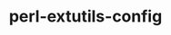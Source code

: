 ---
title: "perl-extutils-config"
layout: cache
categories: [package, develop]
meta: {"versions": ["0.009", "0.010"], "compilers": ["gcc@=11.4.0"], "oss": ["ubuntu22.04"], "platforms": ["linux"], "targets": ["x86_64_v3"], "stacks": ["e4s", "root"], "num_specs": 5, "num_specs_by_stack": {"root": 5, "e4s": 5}}
spec_details: [{"hash": "s5cgvrfq4iuwcejygkpxch3ey3y2ugr4", "compiler": "gcc@=11.4.0", "versions": ["0.009"], "os": "ubuntu22.04", "platform": "linux", "target": "x86_64_v3", "variants": ["build_system=perl"], "stacks": ["root", "e4s"], "size": "-", "tarball": "https://binaries.spack.io/develop/build_cache/linux-ubuntu22.04-x86_64_v3/gcc-11.4.0/perl-extutils-config-0.009/linux-ubuntu22.04-x86_64_v3-gcc-11.4.0-perl-extutils-config-0.009-s5cgvrfq4iuwcejygkpxch3ey3y2ugr4.spack"}, {"hash": "dark7mvdl52pkxd3t6sjbh2u2yehotyr", "compiler": "gcc@=11.4.0", "versions": ["0.009"], "os": "ubuntu22.04", "platform": "linux", "target": "x86_64_v3", "variants": ["build_system=perl"], "stacks": ["root", "e4s"], "size": "-", "tarball": "https://binaries.spack.io/develop/build_cache/linux-ubuntu22.04-x86_64_v3/gcc-11.4.0/perl-extutils-config-0.009/linux-ubuntu22.04-x86_64_v3-gcc-11.4.0-perl-extutils-config-0.009-dark7mvdl52pkxd3t6sjbh2u2yehotyr.spack"}, {"hash": "ahnpj7t7fxhwfmlid2uag7lg7lwfa2nx", "compiler": "gcc@=11.4.0", "versions": ["0.009"], "os": "ubuntu22.04", "platform": "linux", "target": "x86_64_v3", "variants": ["build_system=perl"], "stacks": ["root", "e4s"], "size": "-", "tarball": "https://binaries.spack.io/develop/build_cache/linux-ubuntu22.04-x86_64_v3/gcc-11.4.0/perl-extutils-config-0.009/linux-ubuntu22.04-x86_64_v3-gcc-11.4.0-perl-extutils-config-0.009-ahnpj7t7fxhwfmlid2uag7lg7lwfa2nx.spack"}, {"hash": "7ajo24t5vaefnhsc6jdhyy444wz4wokd", "compiler": "gcc@=11.4.0", "versions": ["0.010"], "os": "ubuntu22.04", "platform": "linux", "target": "x86_64_v3", "variants": ["build_system=perl"], "stacks": ["root", "e4s"], "size": "-", "tarball": "https://binaries.spack.io/develop/build_cache/linux-ubuntu22.04-x86_64_v3/gcc-11.4.0/perl-extutils-config-0.010/linux-ubuntu22.04-x86_64_v3-gcc-11.4.0-perl-extutils-config-0.010-7ajo24t5vaefnhsc6jdhyy444wz4wokd.spack"}, {"hash": "lllxrm5z7ytsixj2bod7e2rlasr4u5mc", "compiler": "gcc@=11.4.0", "versions": ["0.009"], "os": "ubuntu22.04", "platform": "linux", "target": "x86_64_v3", "variants": ["build_system=perl"], "stacks": ["root", "e4s"], "size": "-", "tarball": "https://binaries.spack.io/develop/build_cache/linux-ubuntu22.04-x86_64_v3/gcc-11.4.0/perl-extutils-config-0.009/linux-ubuntu22.04-x86_64_v3-gcc-11.4.0-perl-extutils-config-0.009-lllxrm5z7ytsixj2bod7e2rlasr4u5mc.spack"}]
---